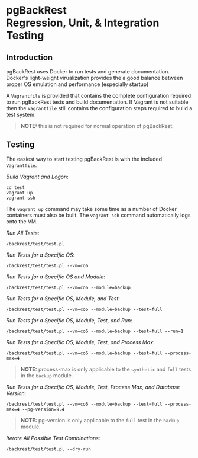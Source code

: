 # pgBackRest <br/> Regression, Unit, & Integration Testing

## Introduction

pgBackRest uses Docker to run tests and generate documentation. Docker's light-weight virualization provides the a good balance between proper OS emulation and performance (especially startup)

A `Vagrantfile` is provided that contains the complete configuration required to run pgBackRest tests and build documentation. If Vagrant is not suitable then the `Vagrantfile` still contains the configuration steps required to build a test system.
> **NOTE:** this is not required for normal operation of pgBackRest.

## Testing

The easiest way to start testing pgBackRest is with the included `Vagrantfile`.

_Build Vagrant and Logon_:
```
cd test
vagrant up
vagrant ssh
```
The `vagrant up` command may take some time as a number of Docker containers must also be built. The `vagrant ssh` command automatically logs onto the VM.

_Run All Tests_:
```
/backrest/test/test.pl
```
_Run Tests for a Specific OS_:
```
/backrest/test/test.pl --vm=co6
```
_Run Tests for a Specific OS and Module_:
```
/backrest/test/test.pl --vm=co6 --module=backup
```
_Run Tests for a Specific OS, Module, and Test_:
```
/backrest/test/test.pl --vm=co6 --module=backup --test=full
```
_Run Tests for a Specific OS, Module, Test, and Run_:
```
/backrest/test/test.pl --vm=co6 --module=backup --test=full --run=1
```
_Run Tests for a Specific OS, Module, Test, and Process Max_:
```
/backrest/test/test.pl --vm=co6 --module=backup --test=full --process-max=4
```
> **NOTE:** process-max is only applicable to the `synthetic` and `full` tests in the `backup` module.

_Run Tests for a Specific OS, Module, Test, Process Max, and Database Version_:
```
/backrest/test/test.pl --vm=co6 --module=backup --test=full --process-max=4 --pg-version=9.4
```
> **NOTE:** pg-version is only applicable to the `full` test in the `backup` module.

_Iterate All Possible Test Combinations_:
```
/backrest/test/test.pl --dry-run
```
